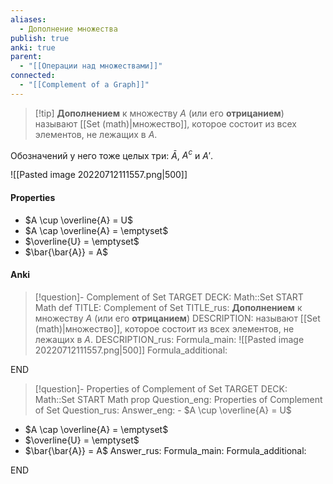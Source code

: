 ```yaml
---
aliases:
  - Дополнение множества
publish: true
anki: true
parent:
  - "[[Операции над множествами]]"
connected:
  - "[[Complement of a Graph]]"
---
```


> [!tip] **Дополнением** к множеству $A$ (или его **отрицанием**) 
> называют [[Set (math)|множество]], которое состоит из всех элементов, не лежащих в $A$.

Обозначений у него тоже целых три: $\bar{A}$, $A^c$ и $A'$.

![[Pasted image 20220712111557.png|500]]

#### Properties
- $A \cup \overline{A} = U$
- $A \cap \overline{A} = \emptyset$
- $\overline{U} = \emptyset$
- $\bar{\bar{A}} = A$

#### Anki
> [!question]- Complement of Set
TARGET DECK: Math::Set
START
Math def
TITLE: Complement of Set
TITLE_rus: **Дополнением** к множеству $A$ (или его **отрицанием**) 
DESCRIPTION: называют [[Set (math)|множество]], которое состоит из всех элементов, не лежащих в $A$.
DESCRIPTION_rus: 
Formula_main: ![[Pasted image 20220712111557.png|500]]
Formula_additional:
<!--ID: 1706031862933-->
END

> [!question]- Properties of Complement of Set
TARGET DECK: Math::Set
START
Math prop
Question_eng: Properties of Complement of Set
Question_rus: 
Answer_eng: - $A \cup \overline{A} = U$
- $A \cap \overline{A} = \emptyset$
- $\overline{U} = \emptyset$
- $\bar{\bar{A}} = A$
Answer_rus: 
Formula_main: 
Formula_additional:
<!--ID: 1706031862937-->
END
